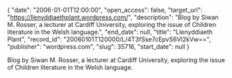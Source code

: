 {
  "date": "2006-01-01T12:00:00", 
  "open_access": false, 
  "target_url": "https://llenyddiaethplant.wordpress.com/", 
  "description": "Blog by Siwan M. Rosser, a lecturer at Cardiff University, exploring the issue of Children literature in the Welsh language.", 
  "end_date": null, 
  "title": "Llenyddiaeth Plant", 
  "record_id": "20060101T120000/L/4T3fSse7cEpvS6Vl2kVw==", 
  "publisher": "wordpress.com", 
  "slug": 35716, 
  "start_date": null
}

Blog by Siwan M. Rosser, a lecturer at Cardiff University, exploring the issue of Children literature in the Welsh language.